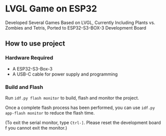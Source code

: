 # LVGL Game on ESP32

Developed Several Games Based on LVGL, Currently Including Plants vs. Zombies and Tetris, Ported to ESP32-S3-BOX-3 Development Board

## How to use project

### Hardware Required

* A ESP32-S3-Box-3
* A USB-C cable for power supply and programming

### Build and Flash

Run `idf.py flash monitor` to build, flash and monitor the project.

Once a complete flash process has been performed, you can use `idf.py app-flash monitor` to reduce the flash time.

(To exit the serial monitor, type `Ctrl-]`. Please reset the development board f you cannot exit the monitor.)

